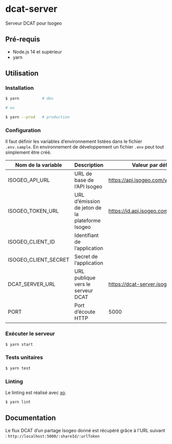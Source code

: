 # dcat-server

Serveur DCAT pour Isogeo

## Pré-requis

- Node.js 14 et supérieur
- yarn

## Utilisation

### Installation

```bash
$ yarn          # dev

# ou

$ yarn --prod   # production
```

### Configuration

Il faut définir les variables d’environnement listées dans le fichier `.env.sample`. En environnement de développement un fichier `.env` peut tout simplement être créé.

| Nom de la variable | Description | Valeur par défaut |
| --- | --- | --- |
| ISOGEO_API_URL | URL de base de l’API Isogeo | https://api.isogeo.com/v1 |
| ISOGEO_TOKEN_URL | URL d’émission de jeton de la plateforme Isogeo | https://id.api.isogeo.com/oauth/token |
| ISOGEO_CLIENT_ID | Identifiant de l’application | |
| ISOGEO_CLIENT_SECRET | Secret de l’application | |
| DCAT_SERVER_URL | URL publique vers le serveur DCAT | https://dcat-server.isogeo.com |
| PORT | Port d’écoute HTTP| 5000 |

### Exécuter le serveur

```bash
$ yarn start
```

### Tests unitaires

```bash
$ yarn test
```

### Linting

Le linting est réalisé avec [xo](https://github.com/xojs/xo).

```bash
$ yarn lint
```

## Documentation

Le flux DCAT d’un partage Isogeo donné est récupéré grâce à l'URL suivant :
`http://localhost:5000/:shareId/:urlToken`
